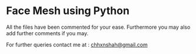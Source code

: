 # Face Mesh using Python

All the files have been commented for your ease. Furthermore you may also add further comments if you may.


For further queries contact me at : chhxnshah@gmail.com